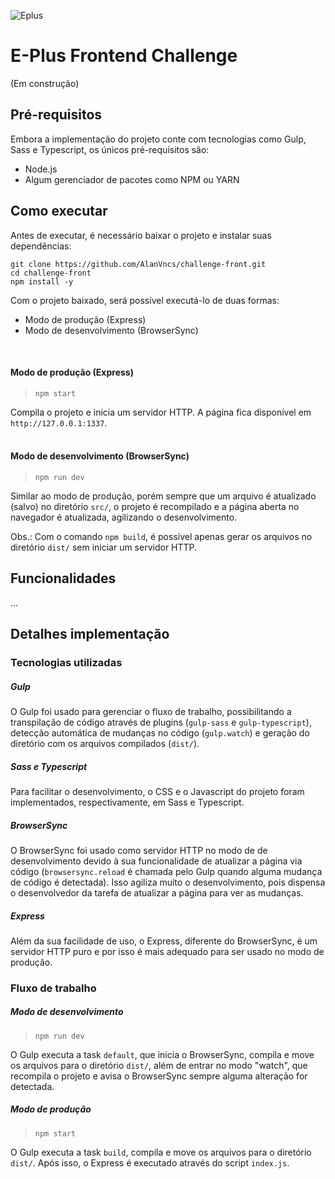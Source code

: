 
![Eplus](https://www.agenciaeplus.com.br/wp-content/themes/eplus/images/agencia-eplus-n-logo.png)

# E-Plus Frontend Challenge

(Em construção)

## Pré-requisitos
Embora a implementação do projeto conte com tecnologias como Gulp, Sass e Typescript, os únicos pré-requisitos são:
- Node.js
- Algum gerenciador de pacotes como NPM ou YARN

## Como executar
Antes de executar, é necessário baixar o projeto e instalar suas dependências:
```
git clone https://github.com/AlanVncs/challenge-front.git
cd challenge-front
npm install -y
```

Com o projeto baixado, será possível executá-lo de duas formas:
- Modo de produção (Express)
- Modo de desenvolvimento (BrowserSync)
<br>

#### Modo de produção (Express)
> `npm start`

Compila o projeto e inicia um servidor HTTP. A página fica disponível em `http://127.0.0.1:1337`.
<br>
<br>

#### Modo de desenvolvimento (BrowserSync)
> `npm run dev`

Similar ao modo de produção, porém sempre que um arquivo é atualizado (salvo) no diretório `src/`, o projeto é recompilado e a página aberta no navegador é atualizada, agilizando o desenvolvimento.
<br>

Obs.: Com o comando `npm build`, é possível apenas gerar os arquivos no diretório `dist/` sem iniciar um servidor HTTP.

 ## Funcionalidades
 ...
 
 ## Detalhes implementação
 
### Tecnologias utilizadas

##### Gulp
O Gulp foi usado para gerenciar o fluxo de trabalho, possibilitando a transpilação de código através de plugins (`gulp-sass` e `gulp-typescript`), detecção automática de mudanças no código (`gulp.watch`) e geração do diretório com os arquivos compilados (`dist/`).
<br>

##### Sass e Typescript
Para facilitar o desenvolvimento, o CSS e o Javascript do projeto foram implementados, respectivamente, em Sass e Typescript.
<br>

##### BrowserSync
O BrowserSync foi usado como servidor HTTP no modo de de desenvolvimento devido à sua funcionalidade de atualizar a página via código (`browsersync.reload` é chamada pelo Gulp quando alguma mudança de código é detectada). Isso agiliza muito o desenvolvimento, pois dispensa o desenvolvedor da tarefa de atualizar a página para ver as mudanças.
<br>

##### Express
Além da sua facilidade de uso, o Express, diferente do BrowserSync, é um servidor HTTP puro e por isso é mais adequado para ser usado no modo de produção.
<br>

### Fluxo de trabalho

##### Modo de desenvolvimento
> ```npm run dev```

O Gulp executa a task `default`, que inicia o BrowserSync, compila e move os arquivos para o diretório `dist/`, além de entrar no modo "watch", que recompila o projeto e avisa o BrowserSync sempre alguma alteração for detectada.
<br>

##### Modo de produção
> ```npm start```

O Gulp executa a task `build`,  compila e move os arquivos para o diretório `dist/`.  Após isso, o Express é executado através do script `index.js`.
<br>
